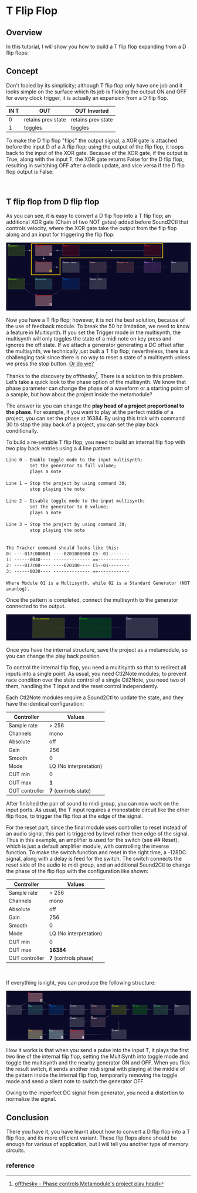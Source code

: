 # T Flip Flop

## Overview
In this tutorial, I will show you how to build a T flip flop expanding from a D flip flops:

## Concept
Don't fooled by its simplicity; although T flip flop only have one job and it looks simple on the surface which its job is flicking the output ON and OFF for every clock trigger, it is actually an expansion from a D flip flop.

| IN T | OUT                | OUT Inverted       |
|------|--------------------|--------------------|
| 0    | retains prev state | retains prev state |
| 1    | toggles            | toggles            |

To make the D flip flop "flips" the output signal, a XOR gate is attached before the input D of a A flip flop; using the output of the flip flop, it loops back to the input of the XOR gate. Because of the XOR gate, if the output is True, along with the input T, the XOR gate returns False for the D flip flop, resulting in switching OFF after a clock update, and vice versa if the D flip flop output is False:

<object data="../apps/circuitjs/circuitjs.html?ctz=CQAgjCAMB0l3BWcMBMcUHYMGZIA4UA2ATmIxAUgoqoQFMBaMMAKABkQAWbFLvKznD5UqEAGYBDADYBnOtUgsAHiGyFOfctgx4uxASBQaAKizCFehBIS7qQGBL053eAEzqSArlIAuDKXSu4FAhMJCsAOb2jrYaOhrOGiJmCEjWAnZWNomhKQk8sRSEGUmG1AgsAO4gWYW1nOZQVTXWXI3cTo2K1R1t2QWcnLrdXEMUKLqOkxNN1VPjk8V6NooASqPTuoK0MxC8YEIo0EhHSCLHLEA" width="100%" height="500vh"></object><br>

## T flip flop from D flip flop

As you can see, it is easy to convert a D flip flop into a T flip flop; an additional XOR gate (Chain of two NOT gates) added before Sound2Ctl that controls velocity, where the XOR gate take the output from the flip flop along and an input for triggering the flip flop:


![t ff from d ff](../images/memory_circuits/t_ff_f_d_ff.png)

Now you have a T flip flop; however, it is not the best solution, because of the use of feedback module. To break the 50 hz limitation, we need to know a feature in Multisynth. If you set the Trigger mode in the multisynth, the multisynth will only toggles the state of a midi note on key press and ignores the off state. If we attach a generator generating a DC offset after the multisynth, we technically just built a T flip flop; nevertheless, there is a challenging task since there is no way to reset a state of a multisynth unless we press the stop button. [Or do we?](https://www.youtube.com/watch?v=TN25ghkfgQA&feature=youtu.be)


Thanks to the discovery by offthesky[^offthesky]. There is a solution to this problem. Let’s take a quick look to the phase option of the multisynth. We know that phase parameter can change the phase of a waveform or a starting point of a sample, but how about the project inside the metamodule? 

The answer is: you can change the **play head of a project proportional to the phase**. For example, if you want to play at the perfect middle of a project, you can set the phase at 16384. By using this trick with command 30 to stop the play back of a project, you can set the play back conditionally.

To build a re-settable T flip flop, you need to build an internal flip flop with two play back entries using a 4 line pattern: 

```
Line 0 – Enable toggle mode to the input multisynth; 
         set the generator to full volume; 
         plays a note

Line 1 – Stop the project by using command 30;
         stop playing the note

Line 2 – Disable toggle mode to the input multisynth; 
         set the generator to 0 volume; 
         plays a note

Line 3 – Stop the project by using command 30;
         stop playing the note


The Tracker command should looks like this:
0: ----017c000001 ----0201008000 C5--01--------
1: ------0030---- -------------- ==------------
2: ----017c00---- ----020100---- C5--01--------
3: ------0030---- -------------- ==------------

Where Module 01 is a Multisynth, while 02 is a Standard Generator (NOT ananlog).
```

Once the pattern is completed, connect the multisynth to the generator connected to the output.

![t_ff_adv_in](../images/memory_circuits/t_ff_adv_in_mod.png)

Once you have the internal structure, save the project as a metamodule, so you can change the play back position.

To control the internal flip flop, you need a multisynth so that to redirect all inputs into a single point. As usual, you need Ctl2Note modules; to prevent race condition over the state control of a single Ctl2Note, you need two of them, handling the T input and the reset control independently. 

Each Ctl2Note modules require a Sound2Ctl to update the state, and they have the identical configuration:

| Controller     | Values                 |
|----------------|------------------------| 
| Sample rate    | > 256                  |
| Channels       | mono                   |
| Absolute       | off                    |
| Gain           | 256                    |
| Smooth         | 0                      |
| Mode           | LQ (No interpretation) |
| OUT min        | 0                      |
| OUT max        | **1**                  |
| OUT controller | **7** (controls state) |

After finished the pair of sound to midi group, you can now work on the input ports. As usual, the T input requires a monostable circuit like the other flip flops, to trigger the flip flop at the edge of the signal. 

For the reset part, since the final module uses controller to reset instead of an audio signal, this part is triggered by level rather then edge of the signal. Thus in this example, an amplifier is used for the switch (see ## Reset), which is just a default amplifier module, with controlling the inverse function. To make the switch function and reset in the right time, a -128DC signal, along with a delay is feed for the switch. The switch connects the reset side of the audio to midi group, and an additional Sound2Ctl to change the phase of the flip flop with the configuration like shown:

| Controller     | Values                 |
|----------------|------------------------| 
| Sample rate    | > 256                  |
| Channels       | mono                   |
| Absolute       | off                    |
| Gain           | 256                    |
| Smooth         | 0                      |
| Mode           | LQ (No interpretation) |
| OUT min        | 0                      |
| OUT max        | **16384**              |
| OUT controller | **7** (controls phase) |

<br>

If everything is right, you can produce the following structure:

![t_ff_adv_ext](../images/memory_circuits/t_ff_adv_ext.png)

How it works is that when you send a pulse into the input T, it plays the first two line of the internal flip flop, setting the MultiSynth into toggle mode and toggle the multisynth and the nearby generator ON and OFF. When you flick the result switch, it sends another midi signal with playing at the middle of the pattern inside the internal flip flop, temporarily removing the toggle mode and send a silent note to switch the generator OFF.

Owing to the imperfect DC signal from generator, you need a distortion to normalize the signal.


## Conclusion

There you have it, you have learnt about how to convert a D flip flop into a T flip flop, and its more efficient variant. These flip flops alone should be enough for various of application, but I will tell you another type of memory circuits.


### reference

[^offthesky]:[offthesky - Phase controls Metamodule's project play head](https://warmplace.ru/forum/viewtopic.php?p=21653#p21653)
